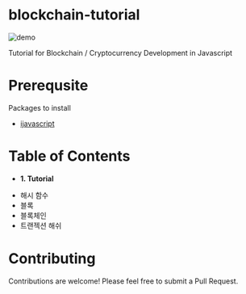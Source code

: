 # blockchain-tutorial
![demo](https://imgur.com/t8acD8j.gif)

Tutorial for Blockchain / Cryptocurrency Development in Javascript


# Prerequsite
Packages to install 
- [ijavascript](https://github.com/n-riesco/ijavascript)


# Table of Contents
* **1. Tutorial**
- 해시 함수
- 블록
- 블록체인
- 트랜젝션 해쉬

# Contributing
Contributions are welcome! Please feel free to submit a Pull Request.
